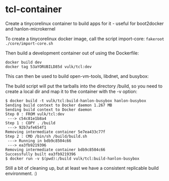 tcl-container
=============

Create a tinycorelinux container to build apps for it - useful for boot2docker and hanlon-microkernel

To create a tinycorelinux docker image, call the script import-core:
```fakeroot ./core/import-core.sh```

Then build a development container out of using the Dockerfile:

```
docker build dev
docker tag 53aYORUBILD85d vulk/tcl:dev
```

This can then be used to build open-vm-tools, libdnet, and busybox:

The build script will put the tarballs into the directory /build, so you
need to create a local dir and map it to the container with the -v option:

```
$ docker build -t vulk/tcl:build-hanlon-busybox hanlon-busybox
Sending build context to Docker daemon 1.267 MB
Sending build context to Docker daemon 
Step 0 : FROM vulk/tcl:dev
 ---> c54c81e1b8a4
Step 1 : COPY . /build
 ---> 92b7afe654f1
Removing intermediate container 5e7ea433c77f
Step 2 : CMD /bin/sh /build/build.sh
 ---> Running in bdb9c8504c66
 ---> ea3fb9219396
Removing intermediate container bdb9c8504c66
Successfully built ea3fb9219396
$ docker run -v $(pwd):/build vulk/tcl:build-hanlon-busybox
```

Still a bit of cleaning up, but at least we have a consistent replicable build environment. :)